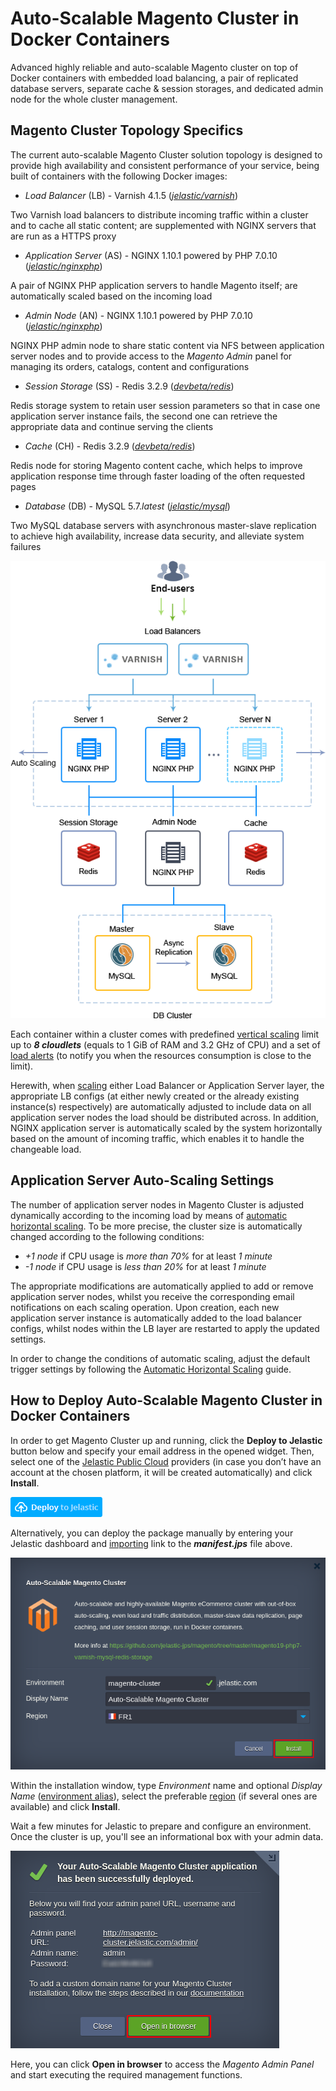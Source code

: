 # Auto-Scalable Magento Cluster in Docker Containers

Advanced highly reliable and auto-scalable Magento cluster on top of Docker containers with embedded load balancing, a pair of replicated database servers, separate cache & session storages, and dedicated admin node for the whole cluster management.


## Magento Cluster Topology Specifics

The current auto-scalable Magento Cluster solution topology is designed to provide high availability and consistent performance of your service, being built of containers with the following Docker images:

* _Load Balancer_ (LB) - Varnish 4.1.5 (_[jelastic/varnish](https://hub.docker.com/r/jelastic/varnish/)_)

Two Varnish load balancers to distribute incoming traffic within a cluster and to cache all static content; are supplemented with NGINX servers that are run as a HTTPS proxy


* _Application Server_ (AS) -  NGINX 1.10.1 powered by PHP 7.0.10 (_[jelastic/nginxphp](https://hub.docker.com/r/jelastic/nginxphp/)_)

A pair of NGINX PHP application servers to handle Magento itself; are automatically scaled based on the incoming load


* _Admin Node_ (AN) - NGINX 1.10.1 powered by PHP 7.0.10 (_[jelastic/nginxphp](https://hub.docker.com/r/jelastic/nginxphp/)_)

NGINX PHP admin node to share static content via NFS between application server nodes and to provide access to the *Magento Admin* panel for managing its orders, catalogs, content and configurations

* _Session Storage_ (SS) - Redis 3.2.9 (_[devbeta/redis](https://hub.docker.com/r/devbeta/redis/tags/)_)

Redis storage system to retain user session parameters so that in case one application server instance fails, the second one can retrieve the appropriate data  and continue serving the clients  

* _Cache_ (CH) - Redis 3.2.9 (_[devbeta/redis](https://hub.docker.com/r/devbeta/redis/tags/)_)

Redis node for storing Magento content cache, which helps to improve application response time through faster loading of the often requested pages

* _Database_ (DB) - MySQL 5.7._latest_ (_[jelastic/mysql](https://hub.docker.com/r/jelastic/mysql/)_)

Two MySQL database servers with asynchronous master-slave replication to  achieve high availability, increase data security, and alleviate system failures

![magento-topology](images/magento-topology.png)

Each container within a cluster comes with predefined [vertical scaling](https://docs.jelastic.com/automatic-vertical-scaling) limit up to _**8 cloudlets**_ (equals to 1 GiB of RAM and 3.2 GHz of CPU) and a set of [load alerts](https://docs.jelastic.com/load-alerts) (to notify you when the resources consumption is close to the limit).

Herewith, when [scaling](https://docs.jelastic.com/multi-nodes) either Load Balancer or Application Server layer, the appropriate LB configs (at either newly created or the already existing instance(s) respectively) are automatically adjusted to include data on all application server nodes the load should be distributed across. In addition, NGINX application server is automatically scaled by the system horizontally based on the amount of incoming traffic, which enables it to handle the changeable load.

## Application Server Auto-Scaling Settings

The number of application server nodes in Magento Cluster is adjusted dynamically according to the incoming load by means of [automatic horizontal scaling](https://docs.jelastic.com/automatic-horizontal-scaling). To be more precise, the cluster size is automatically changed according to the following conditions:

* _+1 node_ if CPU usage is _more than 70%_ for at least _1 minute_
* _-1 node_ if CPU usage is _less than 20%_ for at least _1 minute_

The appropriate modifications are automatically applied to add or remove application server nodes, whilst you receive the corresponding email notifications on each scaling operation. Upon creation, each new application server instance is automatically added to the load balancer configs, whilst nodes within the LB layer are restarted to apply the updated settings.

In order to change the conditions of automatic scaling, adjust the default trigger settings by following the [Automatic Horizontal Scaling](https://docs.jelastic.com/automatic-horizontal-scaling) guide.


## How to Deploy Auto-Scalable Magento Cluster in Docker Containers

In order to get Magento Cluster up and running, click the **Deploy to Jelastic** button below and specify your email address in the opened widget. Then, select one of the [Jelastic Public Cloud](https://jelastic.cloud/) providers (in case you don’t have an account at the chosen platform, it will be created automatically) and click **Install**.

[![Deploy](images/deploy-to-jelastic.png)](https://jelastic.com/install-application/?manifest=https://raw.githubusercontent.com/jelastic-jps/magento/master/magento19-php7-varnish-mysql-redis-storage/manifest.jps)

Alternatively, you can deploy the package manually by entering your Jelastic dashboard and [importing](https://docs.jelastic.com/environment-import) link to the _**manifest.jps**_ file above.

![magento-install](images/magento-install.png)

Within the installation window, type _Environment_ name and optional _Display Name_ ([environment alias](https://docs.jelastic.com/environment-aliases)), select the preferable [region](https://docs.jelastic.com/environment-regions) (if several ones are available) and click **Install**.

Wait a few minutes for Jelastic to prepare and configure an environment. Once the cluster is up, you'll see an informational box with your admin data.

![magento-installed](images/magento-successful-install.png)

Here, you can click **Open in browser** to access the _Magento Admin Panel_ and start executing the required management functions.
